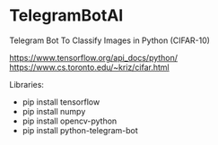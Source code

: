 # TelegramBotAI
Telegram Bot To Classify Images in Python (CIFAR-10)


https://www.tensorflow.org/api_docs/python/
https://www.cs.toronto.edu/~kriz/cifar.html

Libraries:
 - pip install tensorflow
 - pip install numpy
 - pip install opencv-python
 - pip install python-telegram-bot
